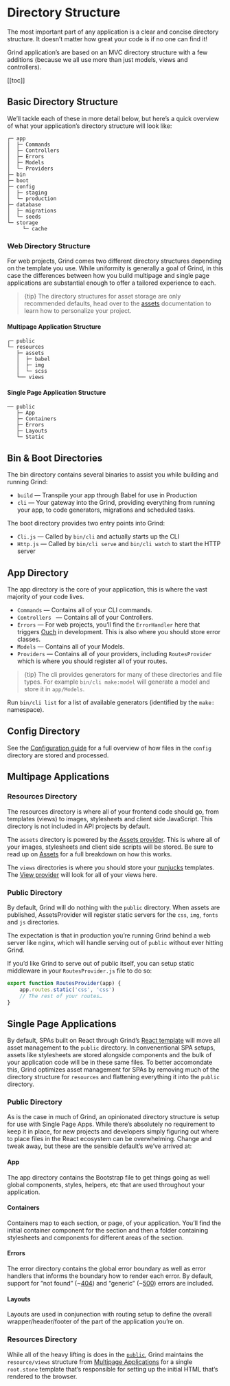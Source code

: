 # Directory Structure
The most important part of any application is a clear and concise directory structure.  It doesn’t matter how great your code is if no one can find it!

Grind application’s are based on an MVC directory structure with a few additions (because we all use more than just models, views and controllers).

[[toc]]

## Basic Directory Structure

We’ll tackle each of these in more detail below, but here’s a quick overview of what your application’s directory structure will look like:

```
┌─ app
│  ├─ Commands
│  ├─ Controllers
│  ├─ Errors
│  ├─ Models
│  └─ Providers
├─ bin
├─ boot
├─ config
│  ├─ staging
│  └─ production
├─ database
│  ├─ migrations
│  └─ seeds
└─ storage
	 └─ cache
```

### Web Directory Structure

For web projects, Grind comes two different directory structures depending on the template you use.  While uniformity is generally a goal of Grind, in this case the differences between how you build multipage and single page applications are substantial enough to offer a tailored experience to each.

> {tip} The directory structures for asset storage are only recommended defaults, head over to the [assets](assets) documentation to learn how to personalize your project.

#### Multipage Application Structure

```
┌─ public
└─ resources
   ├─ assets
   │  ├─ babel
   │  ├─ img
   │  └─ scss
   └── views
```

#### Single Page Application Structure

```
── public
   ├─ App
   ├─ Containers
   ├─ Errors
   ├─ Layouts
   └─ Static
```

## Bin & Boot Directories
The bin directory contains several binaries to assist you while building and running Grind:

* `build` — Transpile your app through Babel for use in Production
* `cli` — Your gateway into the Grind, providing everything from running your app, to code generators, migrations and scheduled tasks.

The boot directory provides two entry points into Grind:
* `Cli.js` — Called by `bin/cli` and actually starts up the CLI
* `Http.js` — Called by `bin/cli serve` and `bin/cli watch` to start the HTTP server

## App Directory
The app directory is the core of your application, this is where the vast majority of your code lives.

* `Commands` — Contains all of your CLI commands.
* `Controllers ` — Contains all of your Controllers.
* `Errors` — For web projects, you’ll find the `ErrorHandler` here that triggers [Ouch](https://www.npmjs.com/package/ouch) in development.  This is also where you should store error classes.
* `Models` — Contains all of your Models.
* `Providers` — Contains all of your providers, including `RoutesProvider` which is where you should register all of your routes.

> {tip} The cli provides generators for many of these directories and file types.  For example `bin/cli make:model` will generate a model and store it in `app/Models`.

Run `bin/cli list` for a list of available generators (identified by the `make:` namespace).

## Config Directory
See the [Configuration guide](configuration) for a full overview of how files in the `config` directory are stored and processed.

## Multipage Applications

### Resources Directory

The resources directory is where all of your frontend code should go, from templates (views) to images, stylesheets and client side JavaScript.  This directory is not included in API projects by default.

The `assets` directory is powered by the [Assets provider](assets).  This is where all of your images, stylesheets and client side scripts will be stored.  Be sure to read up on [Assets](assets) for a full breakdown on how this works.

The `views` directories is where you should store your [nunjucks](http://mozilla.github.io/nunjucks/) templates. The [View provider](templates) will look for all of your views here.

### Public Directory

By default, Grind will do nothing with the `public` directory.  When assets are published, AssetsProvider will register static servers for the `css`, `img`, `fonts` and `js` directories.

The expectation is that in production you’re running Grind behind a web server like nginx, which will handle serving out of `public` without ever hitting Grind.

If you’d like Grind to serve out of public itself, you can setup static middleware in your `RoutesProvider.js` file to do so:

```js
export function RoutesProvider(app) {
	app.routes.static('css', 'css')
	// The rest of your routes…
}
```

## Single Page Applications

By default, SPAs built on React through Grind’s [React template](https://github.com/grindjs/example-react) will move all asset management to the `public` directory.  In convenentional SPA setups, assets like stylesheets are stored alongside components and the bulk of your application code will be in these same files.  To better accomondate this, Grind optimizes asset management for SPAs by removing much of the directory structure for `resources` and flattening everything it into the `public` directory.

### Public Directory

As is the case in much of Grind, an opinionated directory structure is setup for use with Single Page Apps.  While there’s absolutely no requirement to keep it in place, for new projects and developers simply figuring out where to place files in the React ecosystem can be overwhelming. Change and tweak away, but these are the sensible default’s we’ve arrived at:

#### App

The app directory contains the Bootstrap file to get things going as well global components, styles, helpers, etc that are used throughout your application.

#### Containers

Containers map to each section, or page, of your application.  You’ll find the initial container component for the section and then a folder containing stylesheets and components for different areas of the section.

#### Errors

The error directory contains the global error boundary as well as error handlers that informs the boundary how to render each error.  By default, support for “not found” (~[404](https://httpstatuses.com/404)) and “generic” (~[500](https://httpstatuses.com/500)) errors are included.

#### Layouts

Layouts are used in conjunection with routing setup to define the overall wrapper/header/footer of the part of the application you’re on.

### Resources Directory

While all of the heavy lifting is does in the [`public`](#public-directory), Grind maintains the `resource/views` structure from [Multipage Applications](#multipage-applications) for a single `root.stone` template that’s responsible for setting up the initial HTML that’s rendered to the browser.

